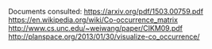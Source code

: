 Documents consulted:
https://arxiv.org/pdf/1503.00759.pdf
https://en.wikipedia.org/wiki/Co-occurrence_matrix
http://www.cs.unc.edu/~weiwang/paper/CIKM09.pdf
http://planspace.org/2013/01/30/visualize-co_occurrence/